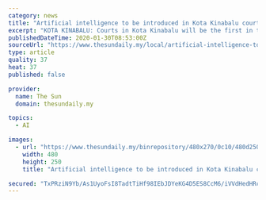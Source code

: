 ```yaml
---
category: news
title: "Artificial intelligence to be introduced in Kota Kinabalu courts"
excerpt: "KOTA KINABALU: Courts in Kota Kinabalu will be the first in the country to use data analysis by artificial intelligence applications in deciding on sentences, according to Minister in the Prime Minister’s Department Datuk Liew Vui Keong. He said an AI application would be used in a criminal case hearing on Feb 17. According to Liew the use of ..."
publishedDateTime: 2020-01-30T08:53:00Z
sourceUrl: "https://www.thesundaily.my/local/artificial-intelligence-to-be-introduced-in-kota-kinabalu-courts-MK1950718"
type: article
quality: 37
heat: 37
published: false

provider:
  name: The Sun
  domain: thesundaily.my

topics:
  - AI

images:
  - url: "https://www.thesundaily.my/binrepository/480x270/0c10/480d250/none/11808/YGLB/gavel-c9689-c1832534-1861-512-arch5518_927586_20200130165134.jpg"
    width: 480
    height: 250
    title: "Artificial intelligence to be introduced in Kota Kinabalu courts"

secured: "TxPRziN9Yb/As1UyoFsI8TadtTiHf98IEbJDYeKG4D5ES8CcM6/iVVdHedHRctQLy+ylRHKvfnV2MGuRobbi5j6OlJi9sVoSztcPu63bHIM6Yoa8xna99u62kfn3lf84JyN1P8QWmGgHpjMZTES0l3jvz9ncc+V87PLi18LGANwj8rgVTZ+9Vi7T71SdFp/uQe7ht7QI1e8EoSpcIQe35g7KFgUxMHbKl9yjDZ2kIwahH8+ZN6knrzpB1YhTbUfrO28O/25pHXo7OSK+E82xgAVZQFL8TlqSz54aXaX1m3kha67PVexQneVWhnDDH8UX;uJgc1kl3B4/v/pcP3sXlRQ=="
---
```


